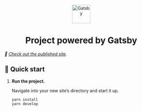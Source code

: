 <p align="center">
  <a href="https://www.gatsbyjs.com">
    <img alt="Gatsby" src="https://www.gatsbyjs.com/Gatsby-Monogram.svg" width="60" />
  </a>
</p>
<h1 align="center">
  Project powered by Gatsby
</h1>

_👀 [Check out the published site](https://tender-almeida-99486d.netlify.app/)._

## 🚀 Quick start

1.  **Run the project.**

    Navigate into your new site’s directory and start it up.

    ```shell
    yarn install
    yarn develop
    ```
